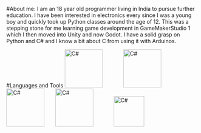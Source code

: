 #About me:
I am an 18 year old programmer living in India to pursue further education. I have been interested in electronics every since I was a young boy and quickly took up Python classes around the age of 12. This was a stepping stone for me learning game development in GameMakerStudio 1 which I then moved into Unity and now Godot. I have a solid grasp on Python and C# and I know a bit about C from using it with Arduinos.

#Languages and Tools
<img alt="C#" height="100px" style="padding-right:50px;" src="https://upload.wikimedia.org/wikipedia/commons/thumb/c/c3/Python-logo-notext.svg/1869px-Python-logo-notext.svg.png"/> <img alt="C#" height="100px" style="padding-right:50px;" src="https://cdn.worldvectorlogo.com/logos/c--4.svg"/><img alt="C#" height="100px" style="padding-right:25px;" src="https://upload.wikimedia.org/wikipedia/commons/thumb/6/6a/Godot_icon.svg/2048px-Godot_icon.svg.png
"/> <img alt="C#" height="100px" style="padding-right:50px;" src="https://www.svgrepo.com/show/373617/gamemaker.svg"/> <img alt="C#" height="80px" style="padding-right:50px;" src="https://upload.wikimedia.org/wikipedia/commons/thumb/8/87/Arduino_Logo.svg/2560px-Arduino_Logo.svg.png"/>

